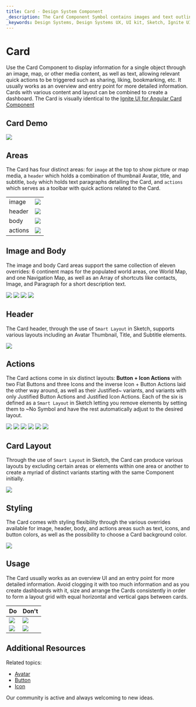 ```yaml
---
title: Card - Design System Component
_description: The Card Component Symbol contains images and text outlining a single object, enhanced with relevant actions.
_keywords: Design Systems, Design Systems UX, UI kit, Sketch, Ignite UI for Angular, Sketch to Angular, Sketch to Angular, Angular, Angular Design System, Export code from Sketch, Design Kits for Angular, Sketch HTML, Sketch to HTML, Sketch UI kits
---
```


# Card

Use the Card Component to display information for a single object through an image, map, or other media content, as well as text, allowing relevant quick actions to be triggered such as sharing, liking, bookmarking, etc. It usually works as an overview and entry point for more detailed information. Cards with various content and layout can be combined to create a dashboard. The Card is visually identical to the [Ignite UI for Angular Card Component](https://www.infragistics.com/products/ignite-ui-angular/angular/components/card.html)

## Card Demo

<img class="responsive-img" src="../images/card_demo.png" srcset="../images/card_demo@2x.png 2x" />

## Areas

The Card has four distinct areas: for `image` at the top to show picture or map media, a `header` which holds a combination of thumbnail Avatar, title, and subtitle, `body` which holds text paragraphs detailing the Card, and `actions` which serves as a toolbar with quick actions related to the Card.

|         |                                                                                                |
| ------- | ---------------------------------------------------------------------------------------------- |
| image   | <img class="responsive-img" src="../images/card_media_image.png" srcset="../images/card_media_image@2x.png 2x" /> |
| header  | <img class="responsive-img" src="../images/card_header.png" srcset="../images/card_header@2x.png 2x" /> |
| body    | <img class="responsive-img" src="../images/card_content_image.png" srcset="../images/card_body@2x.png 2x" /> |
| actions | <img class="responsive-img" src="../images/card_actions_buttons_icons.png" srcset="../images/card_actions_buttons_icons@2x.png 2x" /> |

## Image and Body

The image and body Card areas support the same collection of eleven overrides: 6 continent maps for the populated world areas, one World Map, and one Navigation Map, as well as an Array of shortcuts like contacts, Image, and Paragraph for a short description text.

<img class="responsive-img" src="../images/card_media_worldmap.png" srcset="../images/card_media_worldmap@2x.png 2x" />

<img class="responsive-img" src="../images/card_media_nav.png" srcset="../images/card_media_nav@2x.png 2x" />

<img class="responsive-img" src="../images/card_media_image.png" srcset="../images/card_media_image@2x.png 2x" />

<img class="responsive-img" src="../images/card_body.png" srcset="../images/card_body@2x.png 2x" />

## Header

The Card header, through the use of `Smart Layout` in Sketch, supports various layouts including an Avatar Thumbnail, Title, and Subtitle elements.

<img class="responsive-img" src="../images/card_header.png" srcset="../images/card_header@2x.png 2x" />

## Actions

The Card actions come in six distinct layouts: **Button + Icon Actions** with two Flat Buttons and three Icons and the inverse Icon + Button Actions laid the other way around, as well as their Justified~ variants, and variants with only Justified Button Actions and Justified Icon Actions. Each of the six is defined as a `Smart Layout` in Sketch letting you remove elements by setting them to ~No Symbol and have the rest automatically adjust to the desired layout.

<img class="responsive-img" src="../images/card_actions_buttons_icons.png" srcset="../images/card_actions_buttons_icons@2x.png 2x" />

<img class="responsive-img" src="../images/card_actions_icons_buttons.png" srcset="../images/card_actions_icons_buttons@2x.png 2x" />

<img class="responsive-img" src="../images/card_actions_just_buttons_icons.png" srcset="../images/card_actions_just_buttons_icons@2x.png 2x" />

<img class="responsive-img" src="../images/card_actions_just_buttons.png" srcset="../images/card_actions_just_buttons@2x.png 2x" />

<img class="responsive-img" src="../images/card_actions_just_icons_buttons.png" srcset="../images/card_actions_just_icons_buttons@2x.png 2x" />

<img class="responsive-img" src="../images/card_actions_just_icons.png" srcset="../images/card_actions_just_icons@2x.png 2x" />

## Card Layout

Through the use of `Smart Layout` in Sketch, the Card can produce various layouts by excluding certain areas or elements within one area or another to create a myriad of distinct variants starting with the same Component initially.

<img class="responsive-img" src="../images/card_demo.png" srcset="../images/card_demo@2x.png 2x" />

## Styling

The Card comes with styling flexibility through the various overrides available for image, header, body, and actions areas such as text, icons, and button colors, as well as the possibility to choose a Card background color.

<img class="responsive-img" src="../images/card_styling.png" srcset="../images/card_styling@2x.png 2x" />

## Usage

The Card usually works as an overview UI and an entry point for more detailed information. Avoid clogging it with too much information and as you create dashboards with it, size and arrange the Cards consistently in order to form a layout grid with equal horizontal and vertical gaps between cards.

| Do                                                                         | Don't                                                                          |
| -------------------------------------------------------------------------- | ------------------------------------------------------------------------------ |
| <img class="responsive-img" src="../images/card_do1.png" srcset="../images/card_do1@2x.png 2x" /> | <img class="responsive-img" src="../images/card_dont1.png" srcset="../images/card_dont1@2x.png 2x" /> |
| <img class="responsive-img" src="../images/card_do2.png" srcset="../images/card_do2@2x.png 2x" /> | <img class="responsive-img" src="../images/card_dont2.png" srcset="../images/card_dont2@2x.png 2x" /> |

## Additional Resources

Related topics:

- [Avatar](avatar.md)
- [Button](button.md)
- [Icon](icon.md)
  <div class="divider--half"></div>

Our community is active and always welcoming to new ideas.

